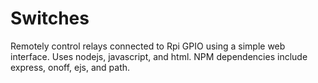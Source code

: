 # Switches
Remotely control relays connected to Rpi GPIO using a simple web interface. Uses nodejs, javascript, and html. NPM dependencies include express, onoff, ejs, and path.
